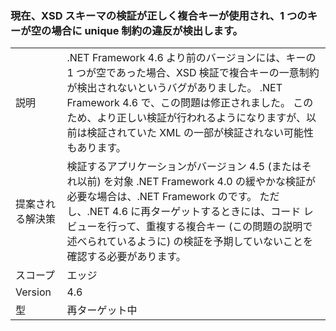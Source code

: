 ### <a name="xsd-schema-validation-now-correctly-detects-violations-of-unique-constraints-if-compound-keys-are-used-and-one-key-is-empty"></a>現在、XSD スキーマの検証が正しく複合キーが使用され、1 つのキーが空の場合に unique 制約の違反が検出します。

|   |   |
|---|---|
|説明|.NET Framework 4.6 より前のバージョンには、キーの 1 つが空であった場合、XSD 検証で複合キーの一意制約が検出されないというバグがありました。 .NET Framework 4.6 で、この問題は修正されました。 このため、より正しい検証が行われるようになりますが、以前は検証されていた XML の一部が検証されない可能性もあります。|
|提案される解決策|検証するアプリケーションがバージョン 4.5 (またはそれ以前) を対象 .NET Framework 4.0 の緩やかな検証が必要な場合は、.NET Framework のです。 ただし、.NET 4.6 に再ターゲットするときには、コード レビューを行って、重複する複合キー (この問題の説明で述べられているように) の検証を予期していないことを確認する必要があります。|
|スコープ|エッジ|
|Version|4.6|
|型|再ターゲット中|

